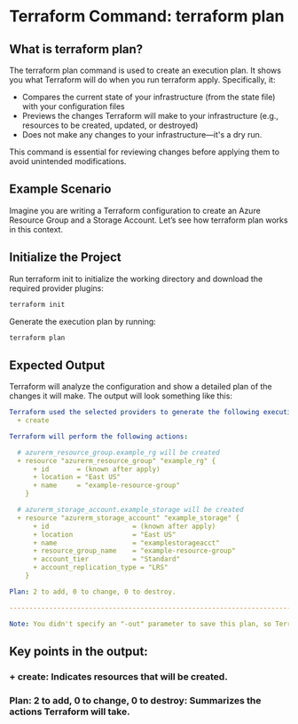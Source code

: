 # Terraform Command: terraform plan

## What is terraform plan?
The terraform plan command is used to create an execution plan. It shows you what Terraform will do when you run terraform apply. Specifically, it:

- Compares the current state of your infrastructure (from the state file) with your configuration files  
- Previews the changes Terraform will make to your infrastructure (e.g., resources to be created, updated, or destroyed)  
- Does not make any changes to your infrastructure—it's a dry run.  

This command is essential for reviewing changes before applying them to avoid unintended modifications.  

## Example Scenario
Imagine you are writing a Terraform configuration to create an Azure Resource Group and a Storage Account. Let’s see how terraform plan works in this context.


## Initialize the Project
Run terraform init to initialize the working directory and download the required provider plugins:
```bash
terraform init
```

Generate the execution plan by running:
```bash
terraform plan
```

## Expected Output
Terraform will analyze the configuration and show a detailed plan of the changes it will make. The output will look something like this:  

```yaml
Terraform used the selected providers to generate the following execution plan. Resource actions are indicated with the following symbols:
  + create

Terraform will perform the following actions:

  # azurerm_resource_group.example_rg will be created
  + resource "azurerm_resource_group" "example_rg" {
      + id       = (known after apply)
      + location = "East US"
      + name     = "example-resource-group"
    }

  # azurerm_storage_account.example_storage will be created
  + resource "azurerm_storage_account" "example_storage" {
      + id                     = (known after apply)
      + location               = "East US"
      + name                   = "examplestorageacct"
      + resource_group_name    = "example-resource-group"
      + account_tier           = "Standard"
      + account_replication_type = "LRS"
    }

Plan: 2 to add, 0 to change, 0 to destroy.

------------------------------------------------------------------------

Note: You didn't specify an "-out" parameter to save this plan, so Terraform can't guarantee that exactly these actions will be performed if "terraform apply" is subsequently run.
```

## Key points in the output:

### + create: Indicates resources that will be created.
### Plan: 2 to add, 0 to change, 0 to destroy: Summarizes the actions Terraform will take.
